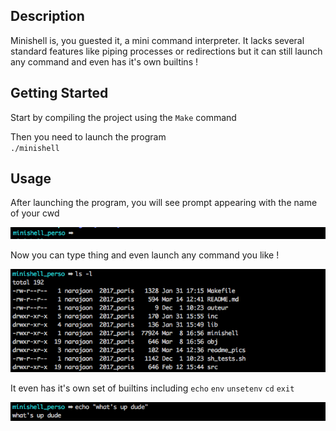 ## Description

Minishell is, you guested it, a mini command interpreter. It lacks several standard features like piping processes or redirections but it can still launch any command and even has it's own builtins !

## Getting Started

Start by compiling the project using the `Make` command

Then you need to launch the program<br>
`./minishell`

## Usage

After launching the program, you will see prompt appearing with the name of your cwd

![alt text](https://github.com/narajaon/minishell/blob/master/readme_pics/prompt.png)

Now you can type thing and even launch any command you like !

![alt text](https://github.com/narajaon/minishell/blob/master/readme_pics/ls_l.png)<br>

It even has it's own set of builtins including `echo` `env` `unsetenv` `cd` `exit`

![alt text](https://github.com/narajaon/minishell/blob/master/readme_pics/echo.png)
